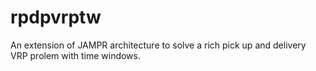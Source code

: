 # rpdpvrptw
An extension of JAMPR architecture to solve a rich pick up and delivery VRP prolem with time windows.

